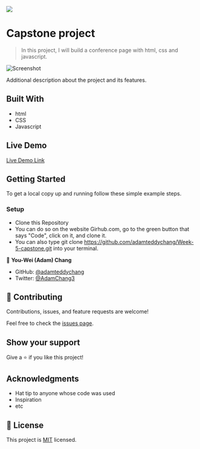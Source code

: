 ![](https://img.shields.io/badge/Microverse-blueviolet)

# Capstone project

> In this project, I will build a conference page with html, css and javascript. 

![Screenshot](https://user-images.githubusercontent.com/63560332/137163045-e675512f-39cf-4ab0-b554-2cb58d1e1d3a.png)

Additional description about the project and its features.

## Built With


- html
- CSS
- Javascript


## Live Demo

[Live Demo Link](https://adamteddychang.github.io/Week-5-capstone)


## Getting Started




To get a local copy up and running follow these simple example steps.

### Setup
- Clone this Repository
- You can do so on the website Girhub.com, go to the green button that says "Code", click on it, and clone it. 
- You can also type git clone https://github.com/adamteddychang/Week-5-capstone.git into your terminal. 



👤 **You-Wei (Adam) Chang**

- GitHub: [@adamteddychang](https://github.com/adamteddychang)
- Twitter: [@AdamChang3](https://twitter.com/AdamChang3)


## 🤝 Contributing

Contributions, issues, and feature requests are welcome!

Feel free to check the [issues page](../../issues/).

## Show your support

Give a ⭐️ if you like this project!

## Acknowledgments

- Hat tip to anyone whose code was used
- Inspiration
- etc

## 📝 License

This project is [MIT](./MIT.md) licensed.
